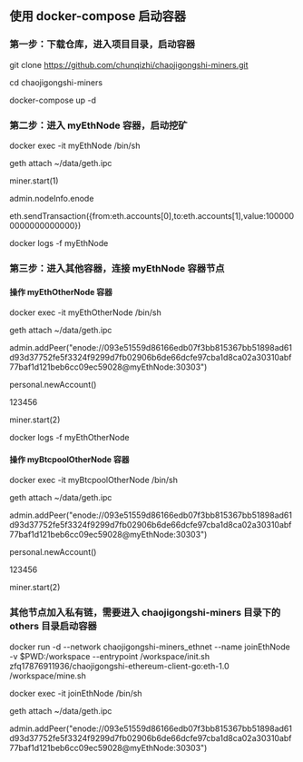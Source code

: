 



## 使用 docker-compose 启动容器

### 第一步：下载仓库，进入项目目录，启动容器

git clone https://github.com/chunqizhi/chaojigongshi-miners.git

cd chaojigongshi-miners

docker-compose up -d

### 第二步：进入 myEthNode 容器，启动挖矿

docker exec -it myEthNode /bin/sh

geth attach ~/data/geth.ipc

miner.start(1)

admin.nodeInfo.enode

eth.sendTransaction({from:eth.accounts[0],to:eth.accounts[1],value:1000000000000000000})

docker logs -f myEthNode

### 第三步：进入其他容器，连接 myEthNode 容器节点

#### 操作 myEthOtherNode 容器

docker exec -it myEthOtherNode /bin/sh

geth attach ~/data/geth.ipc

admin.addPeer("enode://093e51559d86166edb07f3bb815367bb51898ad61d93d37752fe5f3324f9299d7fb02906b6de66dcfe97cba1d8ca02a30310abf77baf1d121beb6cc09ec59028@myEthNode:30303")

personal.newAccount()

123456

miner.start(2)

docker logs -f myEthOtherNode 

#### 操作 myBtcpoolOtherNode 容器

docker exec -it myBtcpoolOtherNode /bin/sh

geth attach ~/data/geth.ipc

admin.addPeer("enode://093e51559d86166edb07f3bb815367bb51898ad61d93d37752fe5f3324f9299d7fb02906b6de66dcfe97cba1d8ca02a30310abf77baf1d121beb6cc09ec59028@myEthNode:30303")

personal.newAccount()

123456

miner.start(2)

### 其他节点加入私有链，需要进入 chaojigongshi-miners 目录下的 others 目录启动容器

docker run -d --network chaojigongshi-miners_ethnet --name joinEthNode -v $PWD:/workspace --entrypoint /workspace/init.sh zfq17876911936/chaojigongshi-ethereum-client-go:eth-1.0 /workspace/mine.sh

docker exec -it joinEthNode  /bin/sh

geth attach ~/data/geth.ipc

admin.addPeer("enode://093e51559d86166edb07f3bb815367bb51898ad61d93d37752fe5f3324f9299d7fb02906b6de66dcfe97cba1d8ca02a30310abf77baf1d121beb6cc09ec59028@myEthNode:30303")
